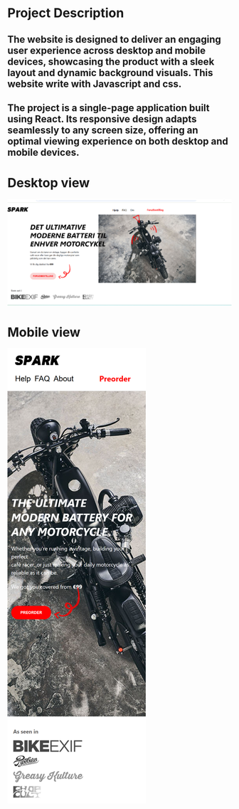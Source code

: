 # Project Description
## The website is designed to deliver an engaging user experience across desktop and mobile devices, showcasing the product with a sleek layout and dynamic background visuals. This website write with Javascript and css.
## The project is a single-page application built using React. Its responsive design adapts seamlessly to any screen size, offering an optimal viewing experience on both desktop and mobile devices.

# Desktop view
![image alt](https://github.com/Atefeh-Behroozi/frontend-test/blob/081e804c81e7da57d996a8882882297ef0c001e8/desktop%20view.png)

# Mobile view
![image alt](https://github.com/Atefeh-Behroozi/frontend-test/blob/3a7f33bb9897e1ef026d68a9c44256708e33b2f7/localhost_3000_.png)
